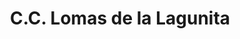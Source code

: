 ---
title: "C.C. Lomas de la Lagunita"
url: /caracas/c-c-lomas-de-la-lagunita/
shop: Einkaufszentrum
---
